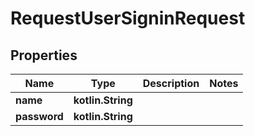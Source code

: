 
# RequestUserSigninRequest

## Properties
| Name | Type | Description | Notes |
| ------------ | ------------- | ------------- | ------------- |
| **name** | **kotlin.String** |  |  |
| **password** | **kotlin.String** |  |  |



